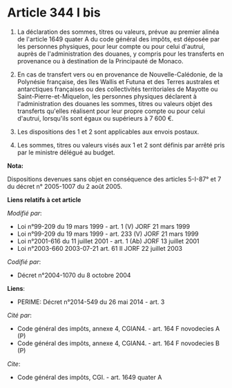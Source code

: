 # Article 344 I bis

1. La déclaration des sommes, titres ou valeurs, prévue au premier alinéa de l'article 1649 quater A du code général des
impôts, est déposée par les personnes physiques, pour leur compte ou pour celui d'autrui, auprès de l'administration des
douanes, y compris pour les transferts en provenance ou à destination de la Principauté de Monaco. 

2. En cas de transfert vers ou en provenance de Nouvelle-Calédonie, de la Polynésie française, des îles Wallis et Futuna et
des Terres australes et antarctiques françaises ou des collectivités territoriales de Mayotte ou Saint-Pierre-et-Miquelon,
les personnes physiques déclarent à l'administration des douanes les sommes, titres ou valeurs objet des transferts qu'elles
réalisent pour leur propre compte ou pour celui d'autrui, lorsqu'ils sont égaux ou supérieurs à 7 600 €. 

3. Les dispositions des 1 et 2 sont applicables aux envois postaux. 

4. Les sommes, titres ou valeurs visés aux 1 et 2 sont définis par arrêté pris par le ministre délégué au budget.

**Nota:**

Dispositions devenues sans objet en conséquence des articles 5-I-87° et 7 du décret n° 2005-1007 du 2 août 2005.

**Liens relatifs à cet article**

_Modifié par_:

  - Loi n°99-209 du 19 mars 1999 - art. 1 (V) JORF 21 mars 1999
  - Loi n°99-209 du 19 mars 1999 - art. 233 (V) JORF 21 mars 1999
  - Loi n°2001-616 du 11 juillet 2001 - art. 1 (Ab) JORF 13 juillet 2001
  - Loi n°2003-660 2003-07-21 art. 61 II JORF 22 juillet 2003

_Codifié par_:

  - Décret n°2004-1070 du 8 octobre 2004

**Liens**:

  - PERIME: Décret n°2014-549 du 26 mai 2014 - art. 3

_Cité par_:

  - Code général des impôts, annexe 4, CGIAN4. - art. 164 F novodecies A (P)
  - Code général des impôts, annexe 4, CGIAN4. - art. 164 F novodecies B (P)

_Cite_:

  - Code général des impôts, CGI. - art. 1649 quater A
